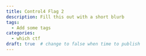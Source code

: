 ```yaml
---
title: Control4 Flag 2
description: Fill this out with a short blurb
tags:
  - Add some tags
categories:
  - which ctf
draft: true  # change to false when time to publish
---
```

